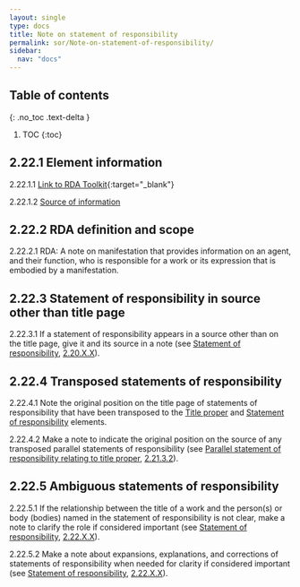 ```yaml
---
layout: single
type: docs
title: Note on statement of responsibility
permalink: sor/Note-on-statement-of-responsibility/
sidebar:
  nav: "docs"
---
```


## Table of contents
{: .no_toc .text-delta }

1. TOC
{:toc}

## 2.22.1 Element information

<a name="2.22.1.1">2.22.1.1</a> [Link to RDA Toolkit](https://beta.rdatoolkit.org/Content?externalId=en-US_ala-ec50e693-78cd-3171-8f30-0d5be6e8a634){:target="_blank"}

<a name="2.22.1.2">2.22.1.2</a> [Source of information](/DCRMR/sor/)

## 2.22.2 RDA definition and scope

<a name="2.22.2.1">2.22.2.1</a> RDA: A note on manifestation that provides information on an agent, and their function, who is responsible for a work or its expression that is embodied by a manifestation.

## 2.22.3 Statement of responsibility in source other than title page 

<a name="2.22.3.1">2.22.3.1</a> If a statement of responsibility appears in a source other than on the title page, give it and its source in a note (see [Statement of responsibility](/DCRMR/sor/Statement-of-responsibility/), [2.20.X.X](/DCRMR/sor/Statement-of-responsiblity/#2.20.X.X)).

## 2.22.4 Transposed statements of responsibility 

<a name="2.22.4.1">2.22.4.1</a> Note the original position on the title page of statements of responsibility that have been transposed to the [Title proper](/DCRMR/title/Title-proper/) and [Statement of responsibility](/DCRMR/sor/Statement-of-responsiblity/) elements.

<a name="2.22.4.2">2.22.4.2</a> Make a note to indicate the original position on the source of any transposed parallel statements of responsibility (see [Parallel statement of responsibility relating to title proper](/DCRMR/sor/Parallel-statement-of-responsibility-relating-to-title-proper/), [2.21.3.2](/DCRMR/sor/Parallel-statement-of-responsibility-relating-to-title-proper/#3.21.3.2)).

## 2.22.5 Ambiguous statements of responsibility

<a name="2.22.5.1">2.22.5.1</a> If the relationship between the title of a work and the person(s) or body (bodies) named in the statement of responsibility is not clear,  make a note to clarify the role if considered important (see [Statement of responsibility](/DCRMR/sor/Statement-of-responsiblity/), [2.22.X.X](/DCRMR/sor/Statement-of-responsibility/#2.22.X.X)).

<a name="2.22.5.2">2.22.5.2</a> Make a note about expansions, explanations, and corrections of statements of responsibility when needed for clarity if considered important (see [Statement of responsibility](/DCRMR/sor/Statement-of-responsiblity/), [2.22.X.X](/DCRMR/sor/Statement-of-responsibility/#2.22.X.X)).




